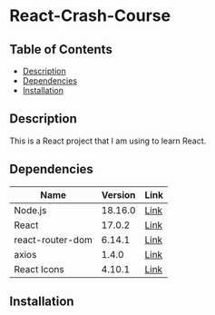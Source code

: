 # React-Crash-Course

## Table of Contents

-   [Description](#description)
-   [Dependencies](#dependencies)
-   [Installation](#installation)

## Description

This is a React project that I am using to learn React.

## Dependencies

| Name             | Version | Link                                                   |
| ---------------- | ------- | ------------------------------------------------------ |
| Node.js          | 18.16.0 | [Link](https://nodejs.org/en/)                         |
| React            | 17.0.2  | [Link](https://reactjs.org/)                           |
| react-router-dom | 6.14.1  | [Link](https://www.npmjs.com/package/react-router-dom) |
| axios            | 1.4.0   | [Link](axios-http.com)                                 |
| React Icons      | 4.10.1  | [Link](https://react-icons.github.io/react-icons/)     |

## Installation
